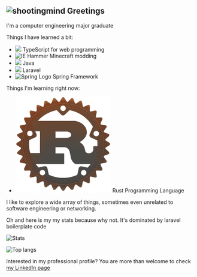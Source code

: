 ## <img src="https://cdn.discordapp.com/emojis/672791823156248576.gif?v=1" alt="shootingmind" width="30"/> Greetings

I'm a computer engineering major graduate 

Things I have learned a bit:

 - <img src="https://emojis.slackmojis.com/emojis/images/1479745458/1383/typescript.png?1479745458" witdh="20" height="20"/> TypeScript for web programming
 - ![IE Hammer](https://cdn.discordapp.com/emojis/456923527207976997.png?v=1) Minecraft modding
 - <img src="https://emojis.slackmojis.com/emojis/images/1450733280/232/java.png?1450733280" witdh="20" height="20"/> Java
 - <img src="https://emojis.slackmojis.com/emojis/images/1536564516/4640/laravel.png?1536564516" witdh="20" height="20"/> Laravel
 - ![Spring Logo](https://spring.io/images/favicon-9d25009f65637a49ac8d91eb1cf7b75e.ico) Spring Framework

Things I'm learning right now:

 - <img src="https://raw.githubusercontent.com/docker-library/docs/a11c341c57de07fbccfed7b21ea92d4bc40130a2/rust/logo.png"/> Rust Programming Language

I like to explore a wide array of things, sometimes even unrelated to software engineering or networking.

Oh and here is my my stats because why not. It's dominated by laravel boilerplate code

![Stats](https://github-readme-stats.vercel.app/api?username=sayyidyofa&show_icons=true&theme=tokyonight)


![Top langs](https://github-readme-stats.vercel.app/api/top-langs/?username=sayyidyofa&layout=compact&theme=tokyonight)

Interested in my professional profile? You are more than welcome to check [my LinkedIn page](https://linkedin.com/in/sayyidyofa)
